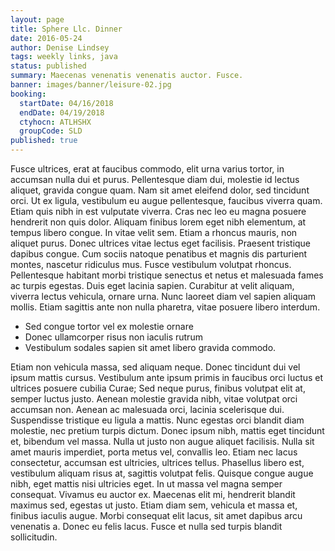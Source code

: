 ```yaml
---
layout: page
title: Sphere Llc. Dinner
date: 2016-05-24
author: Denise Lindsey
tags: weekly links, java
status: published
summary: Maecenas venenatis venenatis auctor. Fusce.
banner: images/banner/leisure-02.jpg
booking:
  startDate: 04/16/2018
  endDate: 04/19/2018
  ctyhocn: ATLHSHX
  groupCode: SLD
published: true
---
```

Fusce ultrices, erat at faucibus commodo, elit urna varius tortor, in accumsan nulla dui et purus. Pellentesque diam dui, molestie id lectus aliquet, gravida congue quam. Nam sit amet eleifend dolor, sed tincidunt orci. Ut ex ligula, vestibulum eu augue pellentesque, faucibus viverra quam. Etiam quis nibh in est vulputate viverra. Cras nec leo eu magna posuere hendrerit non quis dolor. Aliquam finibus lorem eget nibh elementum, at tempus libero congue. In vitae velit sem. Etiam a rhoncus mauris, non aliquet purus. Donec ultrices vitae lectus eget facilisis. Praesent tristique dapibus congue.
Cum sociis natoque penatibus et magnis dis parturient montes, nascetur ridiculus mus. Fusce vestibulum volutpat rhoncus. Pellentesque habitant morbi tristique senectus et netus et malesuada fames ac turpis egestas. Duis eget lacinia sapien. Curabitur at velit aliquam, viverra lectus vehicula, ornare urna. Nunc laoreet diam vel sapien aliquam mollis. Etiam sagittis ante non nulla pharetra, vitae posuere libero interdum.

* Sed congue tortor vel ex molestie ornare
* Donec ullamcorper risus non iaculis rutrum
* Vestibulum sodales sapien sit amet libero gravida commodo.

Etiam non vehicula massa, sed aliquam neque. Donec tincidunt dui vel ipsum mattis cursus. Vestibulum ante ipsum primis in faucibus orci luctus et ultrices posuere cubilia Curae; Sed neque purus, finibus volutpat elit at, semper luctus justo. Aenean molestie gravida nibh, vitae volutpat orci accumsan non. Aenean ac malesuada orci, lacinia scelerisque dui. Suspendisse tristique eu ligula a mattis.
Nunc egestas orci blandit diam molestie, nec pretium turpis dictum. Donec ipsum nibh, mattis eget tincidunt et, bibendum vel massa. Nulla ut justo non augue aliquet facilisis. Nulla sit amet mauris imperdiet, porta metus vel, convallis leo. Etiam nec lacus consectetur, accumsan est ultricies, ultrices tellus. Phasellus libero est, vestibulum aliquam risus at, sagittis volutpat felis. Quisque congue augue nibh, eget mattis nisi ultricies eget. In ut massa vel magna semper consequat. Vivamus eu auctor ex. Maecenas elit mi, hendrerit blandit maximus sed, egestas ut justo. Etiam diam sem, vehicula et massa et, finibus iaculis augue. Morbi consequat elit lacus, sit amet dapibus arcu venenatis a. Donec eu felis lacus. Fusce et nulla sed turpis blandit sollicitudin.
